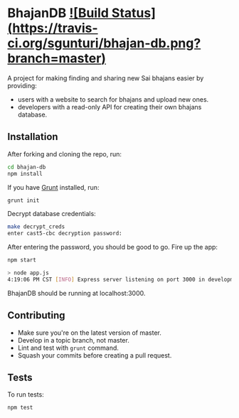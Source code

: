 BhajanDB [![Build Status] (https://travis-ci.org/sgunturi/bhajan-db.png?branch=master)](https://travis-ci.org/sgunturi/bhajan-db)
=========

A project for making finding and sharing new Sai bhajans easier by providing:

* users with a website to search for bhajans and upload new ones.
* developers with a read-only API for creating their own bhajans database.

## Installation

After forking and cloning the repo, run:
```sh
cd bhajan-db
npm install
```

If you have [Grunt](http://gruntjs.com/getting-started) installed, run:
```sh
grunt init
```

Decrypt database credentials:
```sh
make decrypt_creds
enter cast5-cbc decryption password:
```
After entering the password, you should be good to go. Fire up the app:

```sh
npm start

> node app.js
4:19:06 PM CST [INFO] Express server listening on port 3000 in development mode.
```
BhajanDB should be running at localhost:3000.

## Contributing

* Make sure you're on the latest version of master.
* Develop in a topic branch, not master.
* Lint and test with `grunt` command.
* Squash your commits before creating a pull request.

## Tests

To run tests:
```sh
npm test
```
